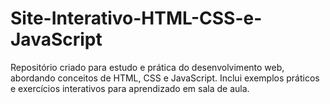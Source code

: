 # Site-Interativo-HTML-CSS-e-JavaScript
Repositório criado para estudo e prática do desenvolvimento web, abordando conceitos de HTML, CSS e JavaScript. Inclui exemplos práticos e exercícios interativos para aprendizado em sala de aula.
